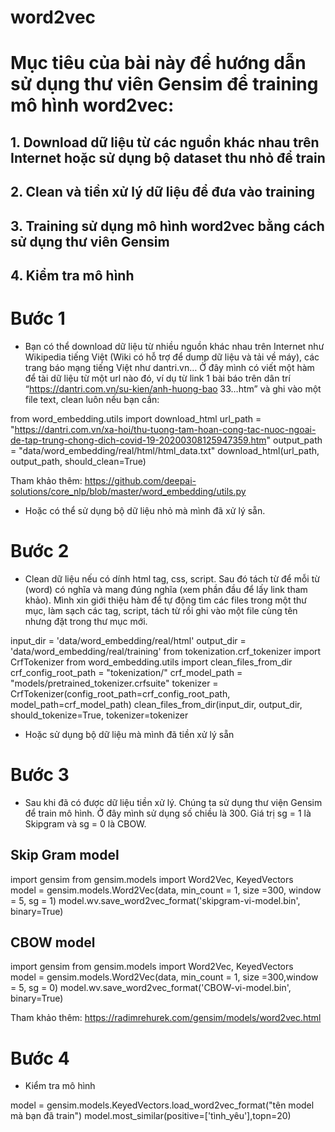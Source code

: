 # word2vec

# Mục tiêu của bài này để hướng dẫn sử dụng thư viên Gensim để training mô hình word2vec:

##	1. Download dữ liệu từ các nguồn khác nhau trên Internet hoặc sử dụng bộ dataset thu nhỏ để train
##  2. Clean và tiền xử lý dữ liệu để đưa vào training
##  3. Training sử dụng mô hình word2vec bằng cách sử dụng thư viên Gensim
##	4. Kiểm tra mô hình

# Bước 1

- Bạn có thể download dữ liệu từ nhiều nguồn khác nhau trên Internet như Wikipedia tiếng Việt (Wiki có hỗ trợ để dump dữ liệu và tải về máy), các trang báo mạng tiếng Việt như dantri.vn… Ở đây mình có viết một hàm để tài dữ liệu từ một url nào đó, ví dụ từ link 1 bài báo trên dân trí “https://dantri.com.vn/su-kien/anh-huong-bao 33…htm” và ghi vào một file text, clean luôn nếu bạn cần:

from word_embedding.utils import download_html
url_path = "https://dantri.com.vn/xa-hoi/thu-tuong-tam-hoan-cong-tac-nuoc-ngoai-de-tap-trung-chong-dich-covid-19-20200308125947359.htm"
output_path = "data/word_embedding/real/html/html_data.txt"
download_html(url_path, output_path, should_clean=True)

Tham khảo thêm: https://github.com/deepai-solutions/core_nlp/blob/master/word_embedding/utils.py

- Hoặc có thể sử dụng bộ dữ liệu nhỏ mà mình đã xử lý sẵn.

# Bước 2

- Clean dữ liệu nếu có dính html tag, css, script. Sau đó tách từ để mỗi từ (word) có nghĩa và mang đúng nghĩa (xem phần đầu để lấy link tham khảo). Mình xin giới thiệu hàm để tự động tìm các files trong một thư mục, làm sạch các tag, script, tách từ rồi ghi vào một file cùng tên nhưng đặt trong thư mục mới.

input_dir = 'data/word_embedding/real/html'
output_dir = 'data/word_embedding/real/training'
from tokenization.crf_tokenizer import CrfTokenizer
from word_embedding.utils import clean_files_from_dir
crf_config_root_path = "tokenization/"
crf_model_path = "models/pretrained_tokenizer.crfsuite"
tokenizer = CrfTokenizer(config_root_path=crf_config_root_path, model_path=crf_model_path)
clean_files_from_dir(input_dir, output_dir, should_tokenize=True, tokenizer=tokenizer

- Hoặc sử dụng bộ dữ liệu mà mình đã tiền xử lý sẵn

# Bước 3
- Sau khi đã có được dữ liệu tiền xử lý. Chúng ta sử dụng thư viện Gensim để train mô hình. Ở đây mình sử dụng số chiều là 300. Giá trị sg = 1 là Skipgram và sg = 0 là CBOW.


## Skip Gram model

import gensim
from gensim.models import Word2Vec, KeyedVectors  
model = gensim.models.Word2Vec(data, min_count = 1, size =300, window = 5, sg = 1) 
model.wv.save_word2vec_format('skipgram-vi-model.bin', binary=True)


## CBOW model

import gensim
from gensim.models import Word2Vec, KeyedVectors  
model = gensim.models.Word2Vec(data, min_count = 1, size =300,window = 5, sg = 0) 
model.wv.save_word2vec_format('CBOW-vi-model.bin', binary=True)

Tham khảo thêm: https://radimrehurek.com/gensim/models/word2vec.html

# Bước 4

- Kiểm tra mô hình

model = gensim.models.KeyedVectors.load_word2vec_format("tên model mà bạn đã train")
model.most_similar(positive=['tình_yêu'],topn=20)

